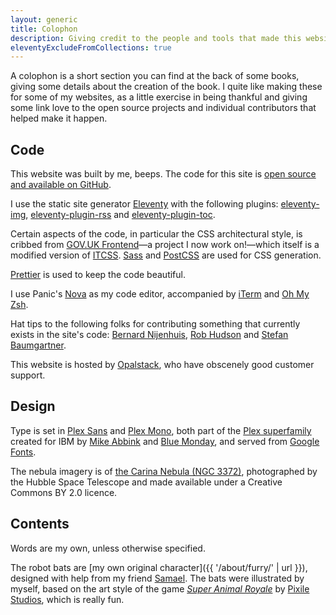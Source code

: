 ```yaml
---
layout: generic
title: Colophon
description: Giving credit to the people and tools that made this website possible.
eleventyExcludeFromCollections: true
---
```


A colophon is a short section you can find at the back of some books, giving some details about the creation of the book. I quite like making these for some of my websites, as a little exercise in being thankful and giving some link love to the open source projects and individual contributors that helped make it happen.

## Code

This website was built by me, beeps. The code for this site is [open source and available on GitHub](https://github.com/querkmachine/beeps.website).

I use the static site generator [Eleventy](http://11ty.dev) with the following plugins: [eleventy-img](https://github.com/11ty/eleventy-img), [eleventy-plugin-rss](https://github.com/11ty/eleventy-plugin-rss) and [eleventy-plugin-toc](https://github.com/jdsteinbach/eleventy-plugin-toc).

Certain aspects of the code, in particular the CSS architectural style, is cribbed from [GOV.UK Frontend](https://github.com/alphagov/govuk-frontend)—a project I now work on!—which itself is a modified version of [ITCSS](https://itcss.io). [Sass](https://sass-lang.com/) and [PostCSS](https://postcss.org) are used for CSS generation.

[Prettier](https://prettier.io/) is used to keep the code beautiful.

I use Panic's [Nova](http://nova.app) as my code editor, accompanied by [iTerm](https://iterm2.com/) and [Oh My Zsh](https://ohmyz.sh/).

Hat tips to the following folks for contributing something that currently exists in the site's code: [Bernard Nijenhuis](https://bnijenhuis.nl/notes/2021-05-10-automatically-generate-open-graph-images-in-eleventy/), [Rob Hudson](https://rob.cogit8.org/posts/2020-10-28-simple-11ty-cache-busting/) and [Stefan Baumgartner](https://fettblog.eu/11ty-automatic-twitter-cards/).

This website is hosted by [Opalstack](http://opalstack.com/), who have obscenely good customer support.

## Design

Type is set in [Plex Sans](https://fonts.google.com/specimen/IBM+Plex+Sans) and [Plex Mono](https://fonts.google.com/specimen/IBM+Plex+Mono), both part of the [Plex superfamily](https://www.ibm.com/plex/) created for IBM by [Mike Abbink](https://mikeabbink.com/) and [Blue Monday](https://boldmonday.com/), and served from [Google Fonts](https://fonts.google.com/).

The nebula imagery is of [the Carina Nebula (NGC 3372)](https://www.flickr.com/photos/gsfc/4398656115), photographed by the Hubble Space Telescope and made available under a Creative Commons BY 2.0 licence.

## Contents

Words are my own, unless otherwise specified.

The robot bats are [my own original character]({{ '/about/furry/' | url }}), designed with help from my friend [Samael](https://twitter.com/Samael101). The bats were illustrated by myself, based on the art style of the game _[Super Animal Royale](https://animalroyale.com)_ by [Pixile Studios](https://pixilestudios.com), which is really fun.
